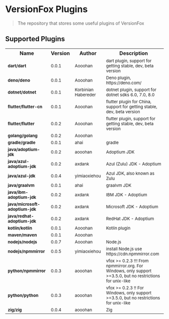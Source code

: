 # VersionFox Plugins

> The repository that stores some useful plugins of VersionFox

## Supported Plugins
<!-- TABLE_START -->
<table>
<tr>
<th>Name</th>
<th>Version</th>
<th>Author</th>
<th>Description</th>
</tr>
<tr>
<td><small><b>dart/dart</b></small></td>
<td><small>0.0.1</small></td>
<td><small>Aooohan</small></td>
<td><small>dart plugin, support for getting stable, dev, beta version</small></td>
</tr>
<tr>
<td><small><b>deno/deno</b></small></td>
<td><small>0.0.1</small></td>
<td><small>Aooohan</small></td>
<td><small>Deno plugin, https://deno.com/</small></td>
</tr>
<tr>
<td><small><b>dotnet/dotnet</b></small></td>
<td><small>0.0.1</small></td>
<td><small>Korbinian Habereder</small></td>
<td><small>dotnet plugin, support for dotnet sdks 6.0, 7.0, 8.0</small></td>
</tr>
<tr>
<td><small><b>flutter/flutter-cn</b></small></td>
<td><small>0.0.1</small></td>
<td><small>Aooohan</small></td>
<td><small>flutter plugin for China, support for getting stable, dev, beta version</small></td>
</tr>
<tr>
<td><small><b>flutter/flutter</b></small></td>
<td><small>0.0.2</small></td>
<td><small>Aooohan</small></td>
<td><small>flutter plugin, support for getting stable, dev, beta version</small></td>
</tr>
<tr>
<td><small><b>golang/golang</b></small></td>
<td><small>0.0.2</small></td>
<td><small>Aooohan</small></td>
<td><small></small></td>
</tr>
<tr>
<td><small><b>gradle/gradle</b></small></td>
<td><small>0.0.1</small></td>
<td><small>ahai</small></td>
<td><small>gradle</small></td>
</tr>
<tr>
<td><small><b>java/adoptium-jdk</b></small></td>
<td><small>0.0.2</small></td>
<td><small>aooohan</small></td>
<td><small>Adoptium JDK</small></td>
</tr>
<tr>
<td><small><b>java/azul-adoptium-jdk</b></small></td>
<td><small>0.0.2</small></td>
<td><small>axdank</small></td>
<td><small>Azul (Zulu) JDK - Adoptium</small></td>
</tr>
<tr>
<td><small><b>java/azul-jdk</b></small></td>
<td><small>0.0.4</small></td>
<td><small>yimiaoxiehou</small></td>
<td><small>Azul JDK, also known as Zulu</small></td>
</tr>
<tr>
<td><small><b>java/graalvm</b></small></td>
<td><small>0.0.1</small></td>
<td><small>ahai</small></td>
<td><small>graalvm JDK</small></td>
</tr>
<tr>
<td><small><b>java/ibm-adoptium-jdk</b></small></td>
<td><small>0.0.2</small></td>
<td><small>axdank</small></td>
<td><small>IBM JDK - Adoptium</small></td>
</tr>
<tr>
<td><small><b>java/microsoft-adoptium-jdk</b></small></td>
<td><small>0.0.2</small></td>
<td><small>axdank</small></td>
<td><small>Microsoft JDK - Adoptium</small></td>
</tr>
<tr>
<td><small><b>java/redhat-adoptium-jdk</b></small></td>
<td><small>0.0.2</small></td>
<td><small>axdank</small></td>
<td><small>RedHat JDK - Adoptium</small></td>
</tr>
<tr>
<td><small><b>kotlin/kotlin</b></small></td>
<td><small>0.0.1</small></td>
<td><small>Aooohan</small></td>
<td><small>Kotlin plugin</small></td>
</tr>
<tr>
<td><small><b>maven/maven</b></small></td>
<td><small>0.0.1</small></td>
<td><small>Aooohan</small></td>
<td><small></small></td>
</tr>
<tr>
<td><small><b>nodejs/nodejs</b></small></td>
<td><small>0.0.7</small></td>
<td><small>Aooohan</small></td>
<td><small>Node.js</small></td>
</tr>
<tr>
<td><small><b>nodejs/npmmirror</b></small></td>
<td><small>0.0.5</small></td>
<td><small>yimiaoxiehou</small></td>
<td><small>install Node.js use https://cdn.npmmirror.com</small></td>
</tr>
<tr>
<td><small><b>python/npmmirror</b></small></td>
<td><small>0.0.3</small></td>
<td><small>aooohan</small></td>
<td><small>vfox >= 0.2.3 !!! From npmmirror.org. For Windows, only support >=3.5.0, but no restrictions for unix-like</small></td>
</tr>
<tr>
<td><small><b>python/python</b></small></td>
<td><small>0.0.3</small></td>
<td><small>aooohan</small></td>
<td><small>vfox >= 0.2.3 !! For Windows, only support >=3.5.0, but no restrictions for unix-like</small></td>
</tr>
<tr>
<td><small><b>zig/zig</b></small></td>
<td><small>0.0.4</small></td>
<td><small>aooohan</small></td>
<td><small>Zig</small></td>
</tr>
</table>
<!-- TABLE_END -->
